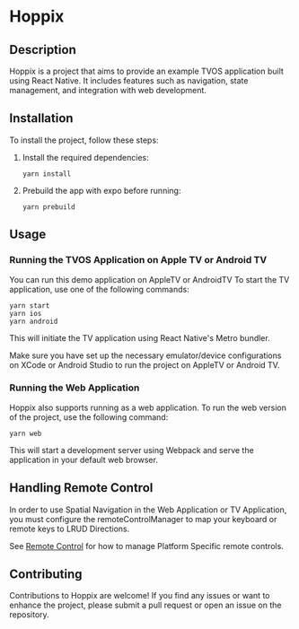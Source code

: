 # Hoppix

## Description

Hoppix is a project that aims to provide an example TVOS application built using React Native. It includes features such as navigation, state management, and integration with web development.

## Installation

To install the project, follow these steps:

1. Install the required dependencies:

   ```
   yarn install
   ```

2. Prebuild the app with expo before running:
   ```
   yarn prebuild
   ```

## Usage

### Running the TVOS Application on Apple TV or Android TV

You can run this demo application on AppleTV or AndroidTV
To start the TV application, use one of the following commands:

```
yarn start
yarn ios
yarn android
```

This will initiate the TV application using React Native's Metro bundler.

Make sure you have set up the necessary emulator/device configurations on XCode or Android Studio to run the project on AppleTV or Android TV.

### Running the Web Application

Hoppix also supports running as a web application. To run the web version of the project, use the following command:

```
yarn web
```

This will start a development server using Webpack and serve the application in your default web browser.

## Handling Remote Control

In order to use Spatial Navigation in the Web Application or TV Application, you must configure the remoteControlManager to map your keyboard or remote keys to LRUD Directions.

See [Remote Control](./src/components/remote-control/) for how to manage Platform Specific remote controls.

## Contributing

Contributions to Hoppix are welcome! If you find any issues or want to enhance the project, please submit a pull request or open an issue on the repository.
